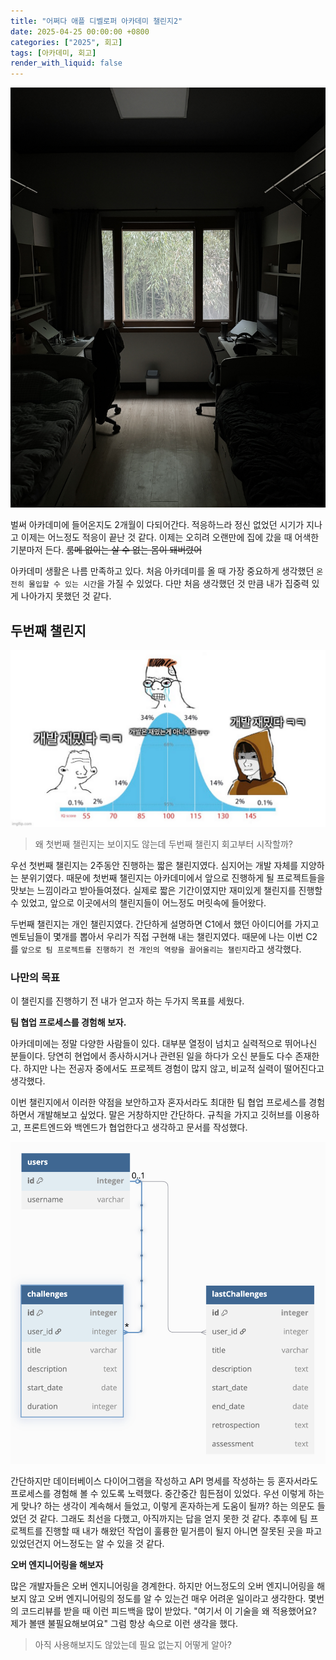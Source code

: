 ```yaml
---
title: "어쩌다 애플 디벨로퍼 아카데미 챌린지2"
date: 2025-04-25 00:00:00 +0800
categories: ["2025", 회고]
tags: [아카데미, 회고]
render_with_liquid: false
---
```


![1](/assets/img/C2/1.JPG)

벌써 아카데미에 들어온지도 2개월이 다되어간다. 
적응하느라 정신 없었던 시기가 지나고 이제는 어느정도 적응이 끝난 것 같다.
이제는 오히려 오랜만에 집에 갔을 때 어색한 기분마저 든다.
~~룸메 없이는 살 수 없는 몸이 돼버렸어~~

아카데미 생활은 나름 만족하고 있다. 
처음 아카데미를 올 때 가장 중요하게 생각했던 `온전히 몰입할 수 있는 시간`을 가질 수 있었다. 
다만 처음 생각했던 것 만큼 내가 집중력 있게 나아가지 못했던 것 같다.

## 두번째 챌린지

![2](/assets/img/C2/2.png)

> 왜 첫번째 챌린지는 보이지도 않는데 두번째 챌린지 회고부터 시작할까? 

우선 첫번째 챌린지는 2주동안 진행하는 짧은 챌린지였다. 
심지어는 개발 자체를 지양하는 분위기였다. 
때문에 첫번째 챌린지는 아카데미에서 앞으로 진행하게 될 프로젝트들을 맛보는 느낌이라고 받아들여졌다. 
실제로 짧은 기간이였지만 재미있게 챌린지를 진행할 수 있었고, 앞으로 이곳에서의 챌린지들이 어느정도 머릿속에 들어왔다.

두번째 챌린지는 개인 챌린지였다.
간단하게 설명하면 C1에서 했던 아이디어를 가지고 멘토님들이 몇개를 뽑아서 우리가 직접 구현해 내는 챌린지였다.
때문에 나는 이번 C2를 `앞으로 팀 프로젝트를 진행하기 전 개인의 역량을 끌어올리는 챌린지`라고 생각했다.

### 나만의 목표

이 챌린지를 진행하기 전 내가 얻고자 하는 두가지 목표를 세웠다.

**팀 협업 프로세스를 경험해 보자.**

아카데미에는 정말 다양한 사람들이 있다. 
대부분 열정이 넘치고 실력적으로 뛰어나신 분들이다.
당연히 현업에서 종사하시거나 관련된 일을 하다가 오신 분들도 다수 존재한다.
하지만 나는 전공자 중에서도 프로젝트 경험이 많지 않고, 비교적 실력이 떨어진다고 생각했다.

이번 챌린지에서 이러한 약점을 보안하고자 혼자서라도 최대한 팀 협업 프로세스를 경험하면서 개발해보고 싶었다.
말은 거창하지만 간단하다.
규칙을 가지고 깃허브를 이용하고, 프론트엔드와 백엔드가 협업한다고 생각하고 문서를 작성했다.

![2](/assets/img/C2/3.png)

간단하지만 데이터베이스 다이어그램을 작성하고 API 명세를 작성하는 등 혼자서라도 프로세스를 경험해 볼 수 있도록 노력했다.
중간중간 힘든점이 있었다.
우선 이렇게 하는게 맞나? 하는 생각이 계속해서 들었고, 이렇게 혼자하는게 도움이 될까? 하는 의문도 들었던 것 같다.
그래도 최선을 다했고, 아직까지는 답을 얻지 못한 것 같다.
추후에 팀 프로젝트를 진행할 때 내가 해왔던 작업이 훌륭한 밑거름이 될지 아니면 잘못된 곳을 파고 있었던건지 어느정도는 알 수 있을 것 같다.

**오버 엔지니어링을 해보자**

많은 개발자들은 오버 엔지니어링을 경계한다.
하지만 어느정도의 오버 엔지니어링을 해보지 않고 오버 엔지니어링의 정도를 알 수 있는건 매우 어려운 일이라고 생각한다.
몇번의 코드리뷰를 받을 때 이런 피드백을 많이 받았다.
"여기서 이 기술을 왜 적용했어요? 제가 볼땐 불필요해보여요"
그럼 항상 속으로 이런 생각을 했다.
> 아직 사용해보지도 않았는데 필요 없는지 어떻게 알아?

